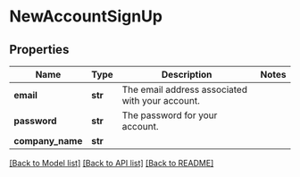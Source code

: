 # NewAccountSignUp


## Properties
Name | Type | Description | Notes
------------ | ------------- | ------------- | -------------
**email** | **str** | The email address associated with your account. | 
**password** | **str** | The password for your account. | 
**company_name** | **str** |  | 

[[Back to Model list]](../README.md#documentation-for-models) [[Back to API list]](../README.md#documentation-for-api-endpoints) [[Back to README]](../README.md)


